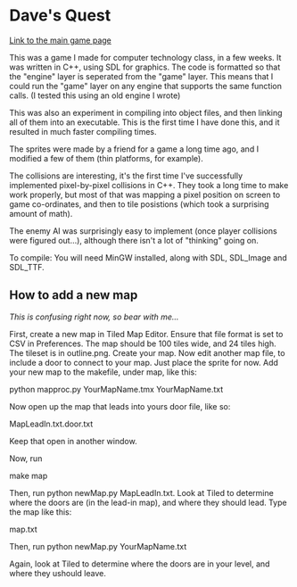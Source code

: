 Dave's Quest
===


[Link to the main game page](jacknoir.no-ip.org/game/)

This was a game I made for computer technology class, in a few weeks. It was written in C++, using SDL for graphics. The code is formatted so that the "engine" layer is seperated from the "game" layer.
This means that I could run the "game" layer on any engine that supports the same function calls. (I tested this using an old engine I wrote)

This was also an experiment in compiling into object files, and then linking all of them into an executable. This is the first time I have done this, and it resulted in much faster compiling times.

The sprites were made by a friend for a game a long time ago, and I modified a few of them (thin platforms, for example).

The collisions are interesting, it's the first time I've successfully implemented pixel-by-pixel collisions in C++. They took a long time to make work properly, but most of that was mapping a pixel position on screen to game co-ordinates, and then to tile posistions (which took a surprising amount of math).

The enemy AI was surprisingly easy to implement (once player collisions were figured out...), although there isn't a lot of "thinking" going on.

To compile: You will need MinGW installed, along with SDL, SDL_Image and SDL_TTF. 


How to add a new map
----

_This is confusing right now, so bear with me..._

First, create a new map in Tiled Map Editor. Ensure that file format is set to CSV in Preferences.
The map should be 100 tiles wide, and 24 tiles high.
The tileset is in outline.png.
Create your map.
Now edit another map file, to include a door to connect to your map. Just place the sprite for now.
Add your new map to the makefile, under map, like this:

python mapproc.py YourMapName.tmx YourMapName.txt

Now open up the map that leads into yours door file, like so:

MapLeadIn.txt.door.txt

Keep that open in another window.

Now, run

make map

Then, run python newMap.py MapLeadIn.txt.
Look at Tiled to determine where the doors are (in the lead-in map), and where they should lead. Type the map like this:

map.txt

Then, run python newMap.py YourMapName.txt

Again, look at Tiled to determine where the doors are in your level, and where they ushould leave.